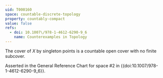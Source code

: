 ```yaml
---
uid: T000160
space: countable-discrete-topology
property: countably-compact
value: false
refs:
  - doi: 10.1007\/978-1-4612-6290-9_6
    name: Counterexamples in Topology
---
```

The cover of $X$ by singleton points is a countable open cover with no finite subcover.

Asserted in the General Reference Chart for space #2
in {{doi:10.1007\/978-1-4612-6290-9_6}}.

